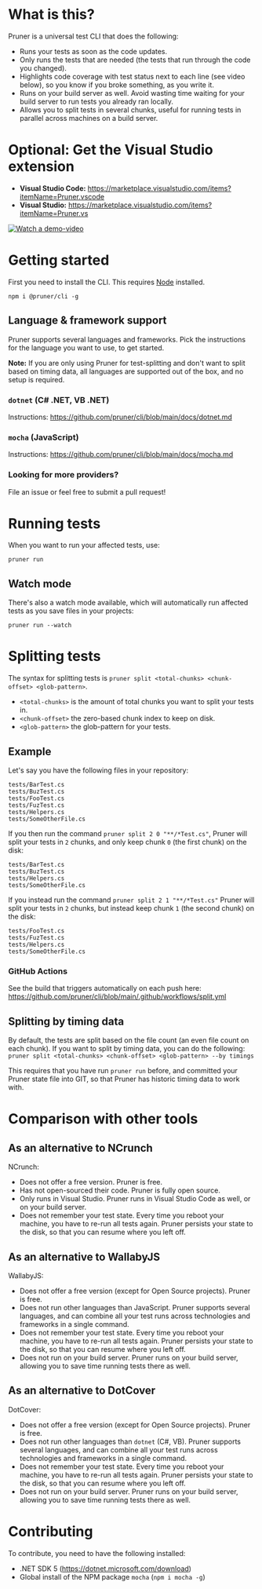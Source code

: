 # What is this?
Pruner is a universal test CLI that does the following:

- Runs your tests as soon as the code updates.
- Only runs the tests that are needed (the tests that run through the code you changed).
- Highlights code coverage with test status next to each line (see video below), so you know if you broke something, as you write it.
- Runs on your build server as well. Avoid wasting time waiting for your build server to run tests you already ran locally.
- Allows you to split tests in several chunks, useful for running tests in parallel across machines on a build server.

# Optional: Get the Visual Studio extension
- **Visual Studio Code:** https://marketplace.visualstudio.com/items?itemName=Pruner.vscode
- **Visual Studio:** https://marketplace.visualstudio.com/items?itemName=Pruner.vs

[![Watch a demo-video](/assets/Pruner.gif)](https://github.com/pruner/cli/blob/main/assets/Pruner.webm?raw=true)

# Getting started
First you need to install the CLI. This requires [Node](https://nodejs.org/en/download/) installed.

`npm i @pruner/cli -g`

## Language & framework support
Pruner supports several languages and frameworks. Pick the instructions for the language you want to use, to get started.

**Note:** If you are only using Pruner for test-splitting and don't want to split based on timing data, all languages are supported out of the box, and no setup is required.

### `dotnet` (C# .NET, VB .NET)
Instructions: https://github.com/pruner/cli/blob/main/docs/dotnet.md

### `mocha` (JavaScript)
Instructions: https://github.com/pruner/cli/blob/main/docs/mocha.md

### Looking for more providers?
File an issue or feel free to submit a pull request!

# Running tests
When you want to run your affected tests, use:

`pruner run`

## Watch mode
There's also a watch mode available, which will automatically run affected tests as you save files in your projects:

`pruner run --watch`

# Splitting tests
The syntax for splitting tests is `pruner split <total-chunks> <chunk-offset> <glob-pattern>`.

- `<total-chunks>` is the amount of total chunks you want to split your tests in.
- `<chunk-offset>` the zero-based chunk index to keep on disk.
- `<glob-pattern>` the glob-pattern for your tests.

## Example
Let's say you have the following files in your repository:
```
tests/BarTest.cs
tests/BuzTest.cs
tests/FooTest.cs
tests/FuzTest.cs
tests/Helpers.cs
tests/SomeOtherFile.cs
```

If you then run the command `pruner split 2 0 "**/*Test.cs"`, Pruner will split your tests in `2` chunks, and only keep chunk `0` (the first chunk) on the disk:

```
tests/BarTest.cs
tests/BuzTest.cs
tests/Helpers.cs
tests/SomeOtherFile.cs
```

If you instead run the command `pruner split 2 1 "**/*Test.cs"` Pruner will split your tests in `2` chunks, but instead keep chunk `1` (the second chunk) on the disk:
```
tests/FooTest.cs
tests/FuzTest.cs
tests/Helpers.cs
tests/SomeOtherFile.cs
```

### GitHub Actions
See the build that triggers automatically on each push here: 
https://github.com/pruner/cli/blob/main/.github/workflows/split.yml

## Splitting by timing data
By default, the tests are split based on the file count (an even file count on each chunk). If you want to split by timing data, you can do the following:
`pruner split <total-chunks> <chunk-offset> <glob-pattern> --by timings`

This requires that you have run `pruner run` before, and committed your Pruner state file into GIT, so that Pruner has historic timing data to work with.

# Comparison with other tools
## As an alternative to NCrunch
NCrunch:
- Does not offer a free version. Pruner is free.
- Has not open-sourced their code. Pruner is fully open source.
- Only runs in Visual Studio. Pruner runs in Visual Studio Code as well, or on your build server.
- Does not remember your test state. Every time you reboot your machine, you have to re-run all tests again. Pruner persists your state to the disk, so that you can resume where you left off.

## As an alternative to WallabyJS
WallabyJS:
- Does not offer a free version (except for Open Source projects). Pruner is free.
- Does not run other languages than JavaScript. Pruner supports several languages, and can combine all your test runs across technologies and frameworks in a single command.
- Does not remember your test state. Every time you reboot your machine, you have to re-run all tests again. Pruner persists your state to the disk, so that you can resume where you left off.
- Does not run on your build server. Pruner runs on your build server, allowing you to save time running tests there as well.

## As an alternative to DotCover
DotCover:
- Does not offer a free version (except for Open Source projects). Pruner is free.
- Does not run other languages than `dotnet` (C#, VB). Pruner supports several languages, and can combine all your test runs across technologies and frameworks in a single command.
- Does not remember your test state. Every time you reboot your machine, you have to re-run all tests again. Pruner persists your state to the disk, so that you can resume where you left off.
- Does not run on your build server. Pruner runs on your build server, allowing you to save time running tests there as well.

# Contributing
To contribute, you need to have the following installed:
- .NET SDK 5 (https://dotnet.microsoft.com/download)
- Global install of the NPM package `mocha` (`npm i mocha -g`)